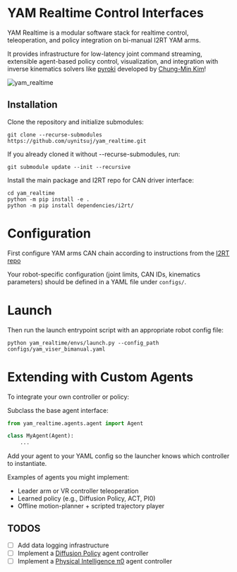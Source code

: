 # YAM Realtime Control Interfaces

YAM Realtime is a modular software stack for realtime control, teleoperation, and policy integration on bi-manual I2RT YAM arms.

It provides infrastructure for low-latency joint command streaming, extensible agent-based policy control, visualization, and integration with inverse kinematics solvers like [pyroki](https://github.com/chungmin99/pyroki) developed by [Chung-Min Kim](https://chungmin99.github.io/)! 

![yam_realtime](media/yam_realtime.gif)

## Installation
Clone the repository and initialize submodules:
```
git clone --recurse-submodules https://github.com/uynitsuj/yam_realtime.git
```
If you already cloned it without --recurse-submodules, run:
```
git submodule update --init --recursive
```
Install the main package and I2RT repo for CAN driver interface:
```
cd yam_realtime
python -m pip install -e .
python -m pip install dependencies/i2rt/
```
# Configuration
First configure YAM arms CAN chain according to instructions from the [I2RT repo](https://github.com/i2rt-robotics/i2rt)

Your robot-specific configuration (joint limits, CAN IDs, kinematics parameters) should be defined in a YAML file under `configs/`.

# Launch
Then run the launch entrypoint script with an appropriate robot config file:
```
python yam_realtime/envs/launch.py --config_path configs/yam_viser_bimanual.yaml
```
# Extending with Custom Agents
To integrate your own controller or policy:

Subclass the base agent interface:
```python
from yam_realtime.agents.agent import Agent

class MyAgent(Agent):
    ...
```
Add your agent to your YAML config so the launcher knows which controller to instantiate.

Examples of agents you might implement:
- Leader arm or VR controller teleoperation
- Learned policy (e.g., Diffusion Policy, ACT, PI0)
- Offline motion-planner + scripted trajectory player

## TODOS

- [ ] Add data logging infrastructure
- [ ] Implement a [Diffusion Policy](https://diffusion-policy.cs.columbia.edu/) agent controller
- [ ] Implement a [Physical Intelligence π0](https://www.physicalintelligence.company/blog/pi0) agent controller
